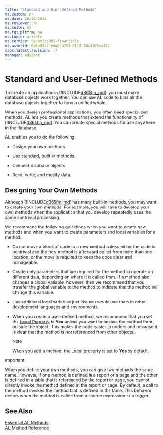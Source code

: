 ```yaml
---
title: "Standard and User-Defined Methods"
ms.custom: na
ms.date: 10/01/2018
ms.reviewer: na
ms.suite: na
ms.tgt_pltfrm: na
ms.topic: article
ms.service: dynamics365-financials
ms.assetid: 6e2a93c7-e6a0-429f-8118-54cd100ea342
caps.latest.revision: 17
manager: edupont
---
```


 

# Standard and User-Defined Methods
To create an application in [!INCLUDE[d365fin_md](../includes/d365fin_md.md)], you must make database objects work together. You can use AL code to bind all the database objects together to form a unified whole.  

 When you design professional applications, you often need specialized methods. AL lets you create methods that extend the functionality of [!INCLUDE[d365fin_md](../includes/d365fin_md.md)]. You can create special methods for use anywhere in the database.  

 AL enables you to do the following:  

-   Design your own methods.  

-   Use standard, built-in methods.  

-   Connect database objects.  

-   Read, write, and modify data.  

## Designing Your Own Methods  
 Although [!INCLUDE[d365fin_md](../includes/d365fin_md.md)] has many built-in methods, you may want to create your own methods. For example, you will have to develop your own methods when the application that you develop repeatedly uses the same nontrivial processing.  

 We recommend the following guidelines when you want to create new methods and when you want to create parameters and local variables for a method:  

-   Do not move a block of code to a new method unless either the code is nontrivial and the new method is afterward called from more than one location, or the move is required to keep the code clear and manageable.  

-   Create only parameters that are required for the method to operate on different data, depending on where it is called from. If a method also changes a global variable, however, then we recommend that you transfer the global variable to the method to indicate that the method will change this variable.  

-   Use additional local variables just like you would use them in other development languages and environments.  

-   When you create a user-defined method, we recommend that you set the [Local Property](../properties/devenv-Local-Property.md) to **Yes** unless you want to access the method from outside the object. This makes the code easier to understand because it is clear that the method is not referenced from other objects.  

    > [!NOTE]  
    >  When you add a method, the Local property is set to **Yes** by default.  

> [!IMPORTANT]  
>  When you define your own methods, you can give two methods the same name. However, if one method is defined in a report or a page and the other is defined in a table that is referenced by the report or page, you cannot directly invoke the method defined in the report or page. By default, a call to the method invokes the method that is defined in the table. This behavior occurs when the method is called from a source expression or a trigger.  

## See Also  
 [Essential AL Methods](../devenv-Essential-AL-Methods.md)   
 [AL Method Reference](devenv-al-method-reference.md)
